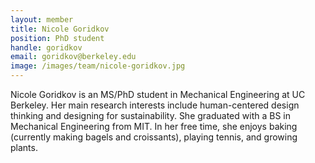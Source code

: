 ```yaml
---
layout: member
title: Nicole Goridkov
position: PhD student
handle: goridkov
email: goridkov@berkeley.edu
image: /images/team/nicole-goridkov.jpg
---
```


Nicole Goridkov is an MS/PhD student in Mechanical Engineering at UC Berkeley. 
Her main research interests include human-centered design thinking and designing for sustainability. 
She graduated with a BS in Mechanical Engineering from MIT. In her free time, she enjoys baking 
(currently making bagels and croissants), playing tennis, and growing plants.
